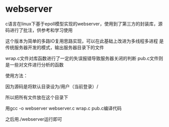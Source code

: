 # webserver
c语言在linux下基于epoll模型实现的webserver，使用到了第三方的封装库，源码进行了批注，供参考和学习使用

这个版本为简单的多路IO复用思路实现，可以在此基础上改进为多线程多进程
是传统服务器开发的模式，输出服务器目录下的文件

wrap.c文件对库函数进行了一定的失误报错导致服务器关闭的判断
pub.c文件则是一些对文件进行分析的函数

使用方法：

因为源码是将默认目录设为/用户（当前登录）/

所以把所有文件放在这个目录下

用gcc -o webserver webserver.c wrap.c pub.c编译代码

之后用./webserver运行即可
